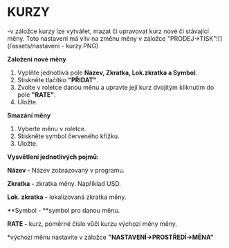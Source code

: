 # KURZY

-v záložce kurzy lze vytvářet, mazat či upravovat kurz nové či stávající měny. Toto nastavení má vliv na změnu měny v záložce "PRODEJ-&gt;TISK"![](/assets/nastaveni - kurzy.PNG)

**Založení nové měny**

1. Vyplňte jednotlivá pole **Název, Zkratka, Lok.zkratka a Symbol**.
2. Stiskněte tlačítko **"PŘIDAT"**.
3. Zvolte v roletce danou měnu a upravte její kurz dvojitým kliknutím do pole **"RATE"**.
4. Uložte.

**Smazání měny**

1. Vyberte měnu v roletce.
2. Stiskněte symbol červeného křížku.
3. Uložte.

**Vysvětlení jednotlivých pojmů:**

**Název -** Název zobrazovaný v programu.

**Zkratka -** zkratka měny. Například USD.

**Lok. zkratka -** lokalizovaná zkratka měny.

**Symbol - **symbol pro danou měnu.

**RATE -** kurz, poměrné číslo vůči kurzu výchozí měny měny.

\*výchozí měnu nastavíte v záložce **"NASTAVENÍ-&gt;PROSTŘEDÍ-&gt;MĚNA"**

